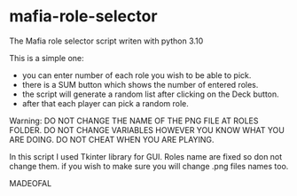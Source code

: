 # mafia-role-selector
The Mafia role selector script writen with python 3.10

This is a simple one:
  - you can enter number of each role you wish to be able to pick.
  - there is a SUM button which shows the number of entered roles.
  - the script will generate a random list after clicking on the Deck button.
  - after that each player can pick a random role.
 
Warning:
  DO NOT CHANGE THE NAME OF THE PNG FILE AT ROLES FOLDER.
  DO NOT CHANGE VARIABLES HOWEVER YOU KNOW WHAT YOU ARE DOING.
  DO NOT CHEAT WHEN YOU ARE PLAYING.


In this script I used Tkinter library for GUI.
Roles name are fixed so don not change them. if you wish to make sure you will change .png files names too.

MADEOFAL
